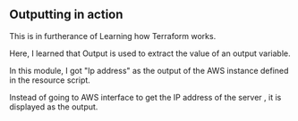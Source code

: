 ## Outputting in action ##

This is in furtherance of Learning how Terraform works.

Here, I learned that Output is used to extract the value of an output variable.
 
 In this module, I got "Ip address" as the output of the AWS instance defined in the resource script.
 
Instead of going to AWS interface to get the IP address of the server , it is displayed as the output.